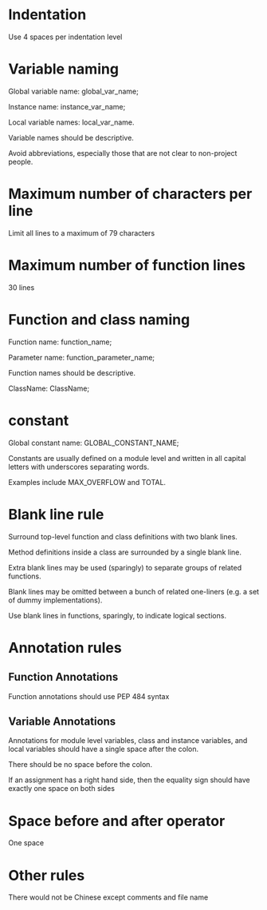 # Indentation
  Use 4 spaces per indentation level
# Variable naming
  
  Global variable name: global_var_name; 
  
  Instance name: instance_var_name; 
  
  Local variable names: local_var_name. 
  
  Variable names should be descriptive. 
  
  Avoid abbreviations, especially those that are not clear to non-project people. 

# Maximum number of characters per line
  Limit all lines to a maximum of 79 characters
  
# Maximum number of function lines
  30 lines
  
# Function and class naming
  Function name: function_name; 
  
  Parameter name: function_parameter_name; 
  
  Function names should be descriptive. 
  
  ClassName: ClassName; 

# constant

  Global constant name: GLOBAL_CONSTANT_NAME; 
  
  Constants are usually defined on a module level and written in all capital letters with underscores separating words. 
  
  Examples include MAX_OVERFLOW and TOTAL.
  
# Blank line rule
  Surround top-level function and class definitions with two blank lines.

  Method definitions inside a class are surrounded by a single blank line.

  Extra blank lines may be used (sparingly) to separate groups of related functions. 
  
  Blank lines may be omitted between a bunch of related one-liners (e.g. a set of dummy implementations).

  Use blank lines in functions, sparingly, to indicate logical sections.
  
# Annotation rules
## Function Annotations
  Function annotations should use PEP 484 syntax 
  
## Variable Annotations
  Annotations for module level variables, class and instance variables, and local variables should have a single space after the colon.

  There should be no space before the colon.

  If an assignment has a right hand side, then the equality sign should have exactly one space on both sides
  
# Space before and after operator
  One space

# Other rules
  There would not be Chinese except comments and file name
  


  
